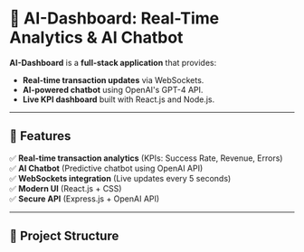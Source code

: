 # 🚀 AI-Dashboard: Real-Time Analytics & AI Chatbot

**AI-Dashboard** is a **full-stack application** that provides:
- **Real-time transaction updates** via WebSockets.
- **AI-powered chatbot** using OpenAI's GPT-4 API.
- **Live KPI dashboard** built with React.js and Node.js.

---

## 📌 Features
✅ **Real-time transaction analytics** (KPIs: Success Rate, Revenue, Errors)  
✅ **AI Chatbot** (Predictive chatbot using OpenAI API)  
✅ **WebSockets integration** (Live updates every 5 seconds)  
✅ **Modern UI** (React.js + CSS)  
✅ **Secure API** (Express.js + OpenAI API)  

---

## 📌 Project Structure
